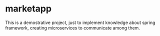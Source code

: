 # marketapp
This is a demostrative project, just to implement knowledge about spring framework, creating microservices to communicate among them.
